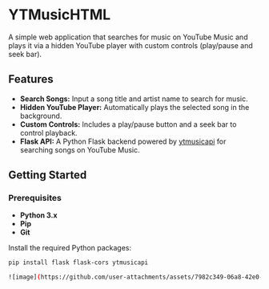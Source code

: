 # YTMusicHTML

A simple web application that searches for music on YouTube Music and plays it via a hidden YouTube player with custom controls (play/pause and seek bar).

## Features

- **Search Songs:** Input a song title and artist name to search for music.
- **Hidden YouTube Player:** Automatically plays the selected song in the background.
- **Custom Controls:** Includes a play/pause button and a seek bar to control playback.
- **Flask API:** A Python Flask backend powered by [ytmusicapi](https://github.com/sigma67/ytmusicapi) for searching songs on YouTube Music.

## Getting Started

### Prerequisites

- **Python 3.x**
- **Pip**
- **Git**

Install the required Python packages:

```bash
pip install flask flask-cors ytmusicapi

![image](https://github.com/user-attachments/assets/7982c349-06a8-42e0-add7-e58e55b49a43)
